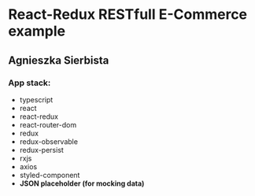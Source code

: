 # React-Redux RESTfull E-Commerce example

## Agnieszka Sierbista

### App stack:
- typescript
- react
- react-redux
- react-router-dom
- redux
- redux-observable
- redux-persist
- rxjs
- axios
- styled-component
- **JSON placeholder (for mocking data)**
